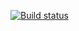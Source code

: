 [![Build status](https://ci.appveyor.com/api/projects/status/9go37vxy3hih0l5v?svg=true)](https://ci.appveyor.com/project/GalyaChernenko/bdd)
